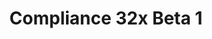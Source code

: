 ---
title: Compliance 32x Beta 1
permalink: /compliance32x/B1
header_img: https://database.faithfulpack.net/images/website/posts/32x/B1.jpg

description: |
  The big day has finally come! After seven long weeks in Alpha, <strong>Compliance 32x is finally entering its Beta stage!</strong> It was beautiful to see the pack evolve so far, and now the future is looking even brighter than before.
  <br>
  We have also finished the <a href="https://gist.github.com/Pomi108/2257f47eb42350ba39fc6ec32548448c">texture guidelines</a>, which are effective immediately, so from now on every texture submitted will have to follow them. If you've got any feedback, please say it in our Discord!
  <br>
  Due to this, the main aim of the Beta stage will be to fill in the missing textures and replace the remaining placeholders.
  <br>
  And as always, here is the changelog.

changelog:
  Added:
    Blocks:
      - Repeater On ([author name redacted])
      - Dead Fire Coral (Alexsor)
      - Dead Fire Coral Fan (Alexsor)
      - Fire Coral Fan (Alexsor)
      - Horn Coral Fan (Alexsor)
      - Dead Horn Coral Fan (EachMenderKhai, Alexsor)
      - Bamboo Shoot (Tekayo, [author name redacted])
    Status Effects:
      - Glowing ([author name redacted])
      - Levitation (EachMenderKhai, Pomi108)
      - Nausea ([author name redacted])
      - Slowness (verismal)
    Items:
      - Lead (Alexsor)
      - Powder Snow Bucket (verismal)
      - Phantom Membrane (Pythagoras_314)
      - Blue Dye (Tekayo)
    Entities:
      - Steve ([author name redacted])
      - Fox (Tekayo)
      - Sleeping Fox (Tekayo)
      - Creeper (Tekayo, Saarlordie_)
      - Wandering Trader (Saarlordie_)
      - Guardian Beam (Tekayo)
  Changed:
    Items:
      - Ink Sac ([author name redacted])
      - Ender Eye (FabriXd)
      - Empty Chestplate Slot (spherey)
    Blocks:
      - Fire Coral (Alexsor)
      - Prismarine Bricks (FHLX)
      - Cauldron (spherey)
      - Coarse Dirt (Pomi108)
    Entities:
      - Squid (Sei)
      - Husk (Saarlordrie_)
  Fixed:
    GUI:
      - Mob hearts showing up as blank

downloads:
  Java 1.16.5:
    GitHub: https://github.com/Faithful-Resource-Pack/Resource-Pack-32x/releases/download/beta-1/Compliance-32x-Java-Beta-1.zip
    CurseForge: https://www.curseforge.com/minecraft/texture-packs/faithful-32x/download/3186879
  Bedrock 1.16.200:
    GitHub: https://github.com/Faithful-Resource-Pack/Resource-Pack-32x/releases/download/beta-1/Compliance-32x-Bedrock-Beta-1.mcpack

---